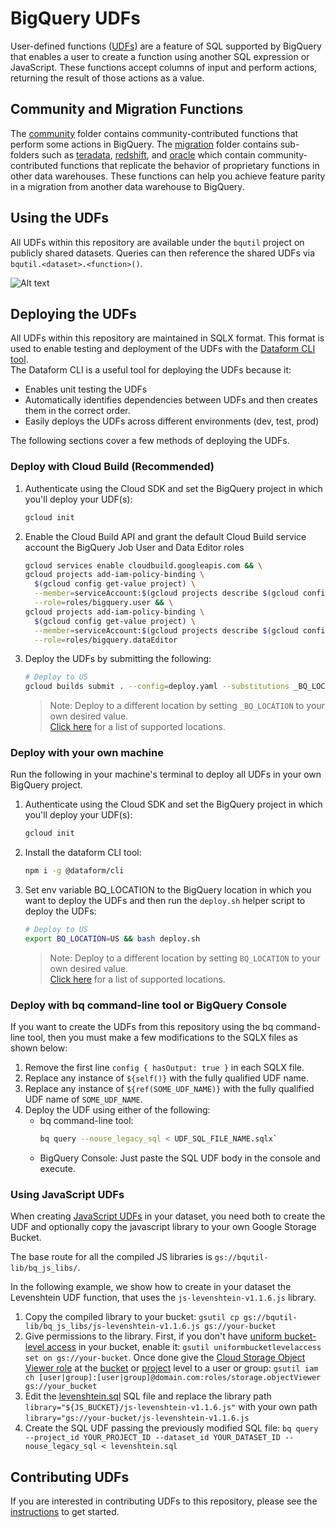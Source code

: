 # BigQuery UDFs

User-defined functions
([UDFs](https://cloud.google.com/bigquery/docs/reference/standard-sql/user-defined-functions))
are a feature of SQL supported by BigQuery that enables a user to create a
function using another SQL expression or JavaScript. These functions accept
columns of input and perform actions, returning the result of those actions as a
value.

## Community and Migration Functions

The [community](/udfs/community) folder contains community-contributed functions
that perform some actions in BigQuery. The [migration](/udfs/migration) folder
contains sub-folders such as [teradata](/udfs/migration/teradata),
[redshift](/udfs/migration/redshift), and [oracle](/udfs/migration/oracle) which
contain community-contributed functions that replicate the behavior of
proprietary functions in other data warehouses. These functions can help you
achieve feature parity in a migration from another data warehouse to BigQuery.

## Using the UDFs

All UDFs within this repository are available under the `bqutil` project on
publicly shared datasets. Queries can then reference the shared UDFs via
`bqutil.<dataset>.<function>()`.

![Alt text](/images/public_udf_architecture.png?raw=true "Public UDFs")

## Deploying the UDFs

All UDFs within this repository are maintained in SQLX format. This format is
used to enable testing and deployment of the UDFs with
the [Dataform CLI tool](https://docs.dataform.co/dataform-cli). \
The Dataform CLI is a useful tool for deploying the UDFs because it:

* Enables unit testing the UDFs
* Automatically identifies dependencies between UDFs and then creates them in
  the correct order.
* Easily deploys the UDFs across different environments (dev, test, prod)

The following sections cover a few methods of deploying the UDFs. 

### Deploy with Cloud Build (Recommended)

1. Authenticate using the Cloud SDK and set the BigQuery project in which you'll
   deploy your UDF(s):

   ```bash 
   gcloud init
   ```

1. Enable the Cloud Build API and grant the default Cloud Build service account
   the BigQuery Job User and Data Editor roles
   ```bash
   gcloud services enable cloudbuild.googleapis.com && \
   gcloud projects add-iam-policy-binding \
     $(gcloud config get-value project) \
     --member=serviceAccount:$(gcloud projects describe $(gcloud config get-value project) --format="value(projectNumber)")"@cloudbuild.gserviceaccount.com" \
     --role=roles/bigquery.user && \
   gcloud projects add-iam-policy-binding \
     $(gcloud config get-value project) \
     --member=serviceAccount:$(gcloud projects describe $(gcloud config get-value project) --format="value(projectNumber)")"@cloudbuild.gserviceaccount.com" \
     --role=roles/bigquery.dataEditor
   ```
1. Deploy the UDFs by submitting the following:

   ```bash
   # Deploy to US
   gcloud builds submit . --config=deploy.yaml --substitutions _BQ_LOCATION=US
   ```
   > Note: Deploy to a different location by setting `_BQ_LOCATION` to your own
   > desired value.\
   > [Click here](https://cloud.google.com/bigquery/docs/locations#supported_regions)
   > for a list of supported locations.

### Deploy with your own machine

Run the following in your machine's terminal to deploy all UDFs in your own
BigQuery project.

1. Authenticate using the Cloud SDK and set the BigQuery project in which you'll
   deploy your UDF(s):

   ```bash 
   gcloud init
   ```

1. Install the dataform CLI tool:

   ```bash
   npm i -g @dataform/cli
   ```

1. Set env variable BQ_LOCATION to the BigQuery location in which you want to
   deploy the UDFs and then run the `deploy.sh` helper script to deploy the
   UDFs:

   ```bash
   # Deploy to US
   export BQ_LOCATION=US && bash deploy.sh
   ```
   > Note: Deploy to a different location by setting `BQ_LOCATION` to your own
   > desired value.\
   > [Click here](https://cloud.google.com/bigquery/docs/locations#supported_regions)
   > for a list of supported locations.

### Deploy with bq command-line tool or BigQuery Console

If you want to create the UDFs from this repository using the bq command-line
tool, then you must make a few modifications to the SQLX files as shown below:

1. Remove the first line `config { hasOutput: true }` in each SQLX file.
1. Replace any instance of `${self()}` with the fully qualified UDF name.
1. Replace any instance of `${ref(SOME_UDF_NAME)}` with the fully qualified UDF
   name of `SOME_UDF_NAME`.
1. Deploy the UDF using either of the following:
    * bq command-line tool:
      ```bash
      bq query --nouse_legacy_sql < UDF_SQL_FILE_NAME.sqlx`
      ```
    * BigQuery Console: Just paste the SQL UDF body in the console and execute.

### Using JavaScript UDFs

When
creating [JavaScript UDFs](https://cloud.google.com/bigquery/docs/reference/standard-sql/user-defined-functions#javascript-udf-structure)
in your dataset, you need both to create the UDF and optionally copy the
javascript library to your own Google Storage Bucket.

The base route for all the compiled JS libraries
is `gs://bqutil-lib/bq_js_libs/`.

In the following example, we show how to create in your dataset the Levenshtein
UDF function, that uses the `js-levenshtein-v1.1.6.js` library.

1. Copy the compiled library to your bucket:
   `gsutil cp gs://bqutil-lib/bq_js_libs/js-levenshtein-v1.1.6.js gs://your-bucket`
2. Give permissions to the library. First, if you don't
   have [uniform bucket-level access](https://cloud.google.com/storage/docs/using-uniform-bucket-level-access)
   in your bucket, enable
   it: `gsutil uniformbucketlevelaccess set on gs://your-bucket`. Once done give
   the [Cloud Storage Object Viewer role](https://cloud.google.com/storage/docs/access-control/iam-roles)
   at
   the [bucket](https://cloud.google.com/storage/docs/access-control/using-iam-permissions#bucket-add)
   or [project](https://cloud.google.com/sdk/gcloud/reference/projects/add-iam-policy-binding)
   level to a user or
   group: `gsutil iam ch [user|group]:[user|group]@domain.com:roles/storage.objectViewer gs://your_bucket`
3. Edit the [levenshtein.sql](community/levenshtein.sql) SQL file and replace
   the library path `library="${JS_BUCKET}/js-levenshtein-v1.1.6.js"` with your
   own path `library="gs://your-bucket/js-levenshtein-v1.1.6.js`
4. Create the SQL UDF passing the previously modified SQL file:
   `bq query --project_id YOUR_PROJECT_ID --dataset_id YOUR_DATASET_ID --nouse_legacy_sql < levenshtein.sql`

## Contributing UDFs

If you are interested in contributing UDFs to this repository, please see the
[instructions](/udfs/CONTRIBUTING.md) to get started.
